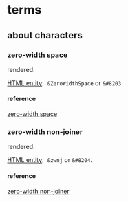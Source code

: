 # terms 
## about characters
### zero-width space
rendered:` `​

[HTML entity](https://en.wikipedia.org/wiki/HTML_entity "HTML entity"): ​ ​`&ZeroWidthSpace` or `&#8203`​

#### reference
[zero-width space](https://en.wikipedia.org/wiki/Zero-width_space)

### zero-width non-joiner
rendered:` `

[HTML entity](https://en.wikipedia.org/wiki/HTML_entity "HTML entity"): ‌ `&zwnj` or `&#8204`. ‌

#### reference
[zero-width non-joiner](https://en.wikipedia.org/wiki/Zero-width_non-joiner)
